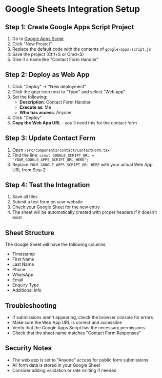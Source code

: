 # Google Sheets Integration Setup

## Step 1: Create Google Apps Script Project

1. Go to [Google Apps Script](https://script.google.com/)
2. Click "New Project"
3. Replace the default code with the contents of `google-apps-script.js`
4. Save the project (Ctrl+S or Cmd+S)
5. Give it a name like "Contact Form Handler"

## Step 2: Deploy as Web App

1. Click "Deploy" → "New deployment"
2. Click the gear icon next to "Type" and select "Web app"
3. Set the following:
   - **Description**: Contact Form Handler
   - **Execute as**: Me
   - **Who has access**: Anyone
4. Click "Deploy"
5. **Copy the Web App URL** - you'll need this for the contact form

## Step 3: Update Contact Form

1. Open `/src/components/contact/ContactForm.tsx`
2. Find the line: `const GOOGLE_SCRIPT_URL = "YOUR_GOOGLE_APPS_SCRIPT_URL_HERE";`
3. Replace `YOUR_GOOGLE_APPS_SCRIPT_URL_HERE` with your actual Web App URL from Step 2

## Step 4: Test the Integration

1. Save all files
2. Submit a test form on your website
3. Check your Google Sheet for the new entry
4. The sheet will be automatically created with proper headers if it doesn't exist

## Sheet Structure

The Google Sheet will have the following columns:
- Timestamp
- First Name
- Last Name
- Phone
- WhatsApp
- Email
- Enquiry Type
- Additional Info

## Troubleshooting

- If submissions aren't appearing, check the browser console for errors
- Make sure the Web App URL is correct and accessible
- Verify that the Google Apps Script has the necessary permissions
- Check that the sheet name matches "Contact Form Responses"

## Security Notes

- The web app is set to "Anyone" access for public form submissions
- All form data is stored in your Google Sheet
- Consider adding validation or rate limiting if needed
